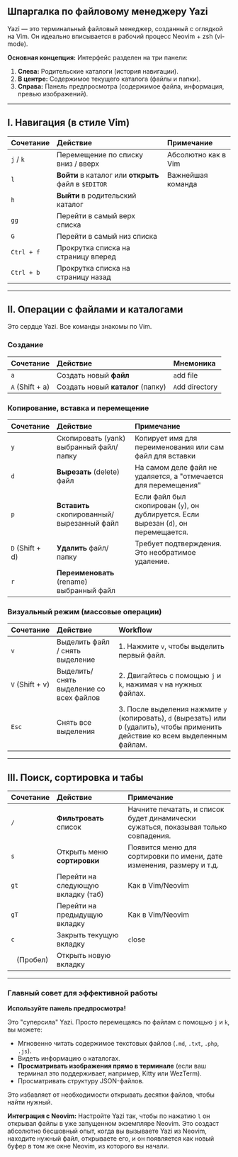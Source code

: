 
## Шпаргалка по файловому менеджеру Yazi

Yazi — это терминальный файловый менеджер, созданный с оглядкой на Vim. Он идеально вписывается в рабочий процесс Neovim + zsh (vi-mode).

**Основная концепция:** Интерфейс разделен на три панели:
1.  **Слева:** Родительские каталоги (история навигации).
2.  **В центре:** Содержимое текущего каталога (файлы и папки).
3.  **Справа:** Панель предпросмотра (содержимое файла, информация, превью изображений).

---

## I. Навигация (в стиле Vim)

| Сочетание | Действие | Примечание |
| :--- | :--- | :--- |
| `j` / `k` | Перемещение по списку вниз / вверх | Абсолютно как в Vim |
| `l` | **Войти** в каталог или **открыть** файл в `$EDITOR` | Важнейшая команда |
| `h` | **Выйти** в родительский каталог | |
| `gg` | Перейти в самый верх списка | |
| `G` | Перейти в самый низ списка | |
| `Ctrl + f` | Прокрутка списка на страницу вперед | |
| `Ctrl + b` | Прокрутка списка на страницу назад | |

---

## II. Операции с файлами и каталогами

Это сердце Yazi. Все команды знакомы по Vim.

### Создание

| Сочетание | Действие | Мнемоника |
| :--- | :--- | :--- |
| `a` | Создать новый **файл** | `a`dd file |
| `A` (Shift + a) | Создать новый **каталог** (папку) | `A`dd directory |

### Копирование, вставка и перемещение

| Сочетание | Действие | Примечание |
| :--- | :--- | :--- |
| `y` | Скопировать (yank) выбранный файл/папку | Копирует имя для переименования или сам файл для вставки |
| `d` | **Вырезать** (delete) файл | На самом деле файл не удаляется, а "отмечается для перемещения" |
| `p` | **Вставить** скопированный/вырезанный файл | Если файл был скопирован (`y`), он дублируется. Если вырезан (`d`), он перемещается. |
| `D` (Shift + d) | **Удалить** файл/папку | Требует подтверждения. Это необратимое удаление. |
| `r` | **Переименовать** (rename) выбранный файл | |

### Визуальный режим (массовые операции)

| Сочетание | Действие | Workflow |
| :--- | :--- | :--- |
| `v` | Выделить файл / снять выделение | 1. Нажмите `v`, чтобы выделить первый файл. |
| `V` (Shift + v)| Выделить/снять выделение со всех файлов | 2. Двигайтесь с помощью `j` и `k`, нажимая `v` на нужных файлах. |
| `Esc` | Снять все выделения | 3. После выделения нажмите `y` (копировать), `d` (вырезать) или `D` (удалить), чтобы применить действие ко всем выделенным файлам. |

---

## III. Поиск, сортировка и табы

| Сочетание | Действие | Примечание |
| :--- | :--- | :--- |
| `/` | **Фильтровать** список | Начните печатать, и список будет динамически сужаться, показывая только совпадения. |
| `s` | Открыть меню **сортировки** | Появится меню для сортировки по имени, дате изменения, размеру и т.д. |
| `gt` | Перейти на следующую вкладку (таб) | Как в Vim/Neovim |
| `gT` | Перейти на предыдущую вкладку | Как в Vim/Neovim |
| `c` | Закрыть текущую вкладку | `c`lose |
| ` ` (Пробел)| Открыть новую вкладку | |

---

### Главный совет для эффективной работы

**Используйте панель предпросмотра!**

Это "суперсила" Yazi. Просто перемещаясь по файлам с помощью `j` и `k`, вы можете:
*   Мгновенно читать содержимое текстовых файлов (`.md`, `.txt`, `.php`, `.js`).
*   Видеть информацию о каталогах.
*   **Просматривать изображения прямо в терминале** (если ваш терминал это поддерживает, например, Kitty или WezTerm).
*   Просматривать структуру JSON-файлов.

Это избавляет от необходимости открывать десятки файлов, чтобы найти нужный.

**Интеграция с Neovim:**
Настройте Yazi так, чтобы по нажатию `l` он открывал файлы в уже запущенном экземпляре Neovim. Это создаст абсолютно бесшовный опыт, когда вы вызываете Yazi из Neovim, находите нужный файл, открываете его, и он появляется как новый буфер в том же окне Neovim, из которого вы начали.